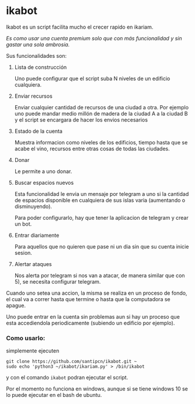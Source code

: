 # ikabot

Ikabot es un script facilita mucho el crecer rapido en ikariam.

_Es como usar una cuenta premium solo que con más funcionalidad y sin gastar una sola ambrosia._

Sus funcionalidades son:
1) Lista de construcción

	Uno puede configurar que el script suba N niveles de un edificio cualquiera.
	
2) Enviar recursos 

	Enviar cualquier cantidad de recursos de una ciudad a otra. Por ejemplo uno puede mandar medio millón de madera de la ciudad A a la ciudad B y el script se encargara de hacer los envios necesarios
	
3) Estado de la cuenta

	Muestra informacion como niveles de los edificios, tiempo hasta que se acabe el vino, recursos entre otras cosas de todas las ciudades.
	
4) Donar

	Le permite a uno donar.
	
5) Buscar espacios nuevos

	Esta funcionalidad le envia un mensaje por telegram a uno si la cantidad de espacios disponible en cualquiera de sus islas varia (aumentando o disminuyendo).
	
	Para poder configurarlo, hay que tener la aplicacion de telegram y crear un bot.
	
6) Entrar diariamente

	Para aquellos que no quieren que pase ni un dia sin que su cuenta inicie sesion.
7) Alertar ataques

	Nos alerta por telegram si nos van a atacar, de manera similar que con 5), se necesita configurar telegram.

Cuando uno setea una accion, la misma se realiza en un proceso de fondo, el cual va a correr hasta que termine o hasta que la computadora se apague.

Uno puede entrar en la cuenta sin problemas aun si hay un proceso que esta accediendola periodicamente (subiendo un edificio por ejemplo).

### Como usarlo:

simplemente ejecuten

	git clone https://github.com/santipcn/ikabot.git ~
	sudo echo 'python3 ~/ikabot/ikariam.py' > /bin/ikabot
	
y con el comando `ikabot` podran ejecutar el script.

Por el momento no funciona en windows, aunque si se tiene windows 10 se lo puede ejecutar en el bash de ubuntu.
